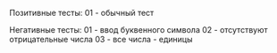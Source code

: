 Позитивные тесты:
01 - обычный тест

Негативные тесты:
01 - ввод буквенного символа
02 - отсутствуют отрицательные числа
03 - все числа - единицы
